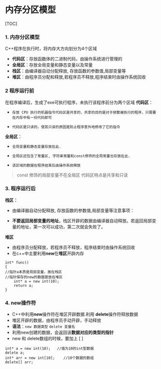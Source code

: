 # 内存分区模型
[TOC]
### 1. 内存分区模型
C++程序在执行时，将内存大方向划分为4个区域

* **代码区**：存放函数体的二进制代码，由操作系统进行管理的
* **全局区**：存放全局变量和静态变量以及常量
* **栈区**：由编译器自动分配释放, 存放函数的参数值,局部变量等
* **堆区**：由程序员分配和释放,若程序员不释放,程序结束时由操作系统回收

### 2 程序运行前

在程序编译后，生成了exe可执行程序，未执行该程序前分为两个区域
**代码区**：

*     存放 CPU 执行的机器指令代码区是共享的，共享的目的是对于频繁被执行的程序，只需要在内存中有一份代码即可
*     代码区是只读的，使其只读的原因是防止程序意外地修改了它的指令

**全局区**：

*     全局变量和静态变量存放在此.
*     全局区还包含了常量区, 字符串常量和const修饰的全局常量也存放在此.
*     该区域的数据在程序结束后由操作系统释放

> const 修饰的局部变量不在全局区
> 代码区特点是共享和只读

### 3. 程序运行后

**栈区：**

* 由编译器自动分配释放, 存放函数的参数值,局部变量等注意事项：

* **不要返回局部变量的地址**，栈区开辟的数据由编译器自动释放。若返回局部变量的地址，第一次可以成功，第二次就会失败了。

**堆区**

* 由程序员分配释放，若程序员不释放，程序结束时由操作系统回收
* 在c++中主要利用**new**在**堆区**开辟内存

```
int* func()
{
//指针a本质是局部变量，故在栈区
//指针保存的new的数据是放在堆区
	int* a = new int(10);
	return a;
}
```

### 4. new操作符

* C++中利用**new**操作符在堆区开辟数据.利用 **delete**操作符释放数据
* 堆区开辟的数据，由程序员手动开辟，手动释放
* **语法**：`new 数据类型`
                 `delete 变量名`
* 利用new创建的数据，会返回该**数据对应的类型的指针**
* new 和 delete数组的时候，要加上  [ ]

```
int* a = new int(10);   //值为10的int型数据
delete a;
int* arr = new int[10];    //10个数据的数组
delete[] arr;
```